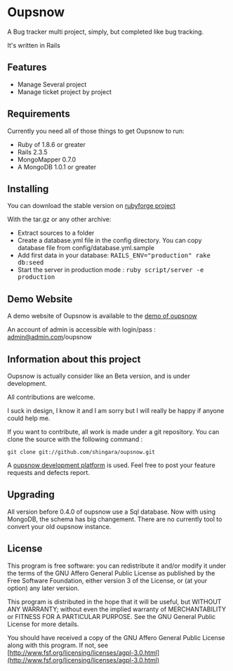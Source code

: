 # Oupsnow

A Bug tracker multi project, simply, but completed like bug tracking.

It's written in Rails

## Features

 - Manage Several project
 - Manage ticket project by project

## Requirements

Currently you need all of those things to get Oupsnow to run:

 - Ruby of 1.8.6 or greater
 - Rails 2.3.5
 - MongoMapper 0.7.0
 - A MongoDB 1.0.1 or greater

## Installing

You can download the stable version on [rubyforge project](http://rubyforge.org/projects/oupsnow)

With the tar.gz or any other archive:

 - Extract sources to a folder
 - Create a database.yml file in the config directory. You can copy database file from config/database.yml.sample
 - Add first data in your database: <kbd>RAILS_ENV="production" rake db:seed</kbd>
 - Start the server in production mode : <kbd>ruby script/server -e production</kbd>

## Demo Website

A demo website of Oupsnow is available to the [demo of oupsnow](http://oupsnow.shingara.fr)

An account of admin is accessible with login/pass : admin@admin.com/oupsnow

## Information about this project

Oupsnow is actually consider like an Beta version, and is under development.

All contributions are welcome.

I suck in design, I know it and I am sorry but I will really be happy if anyone could
help me.

If you want to contribute, all work is made under a git repository. You can clone the
source with the following command :

`git clone git://github.com/shingara/oupsnow.git`

A [oupsnow development platform](http://dev.shingara.fr/projects/5/overview) is
used. Feel free to post your feature requests and defects report.

## Upgrading

All version before 0.4.0 of oupsnow use a Sql database. Now with using MongoDB, the schema has big changement. There are no currently tool to convert your old oupsnow instance.

## License

This program is free software: you can redistribute it and/or modify
it under the terms of the GNU Affero General Public License as published by
the Free Software Foundation, either version 3 of the License, or
(at your option) any later version.

This program is distributed in the hope that it will be useful,
but WITHOUT ANY WARRANTY; without even the implied warranty of
MERCHANTABILITY or FITNESS FOR A PARTICULAR PURPOSE.  See the
GNU General Public License for more details.

You should have received a copy of the GNU Affero General Public License
along with this program.  If not, see [http://www.fsf.org/licensing/licenses/agpl-3.0.html](http://www.fsf.org/licensing/licenses/agpl-3.0.html)

